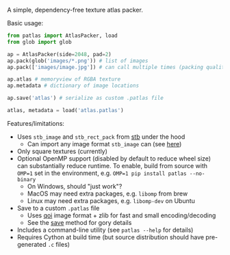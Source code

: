 A simple, dependency-free texture atlas packer.

Basic usage:

```python
from patlas import AtlasPacker, load
from glob import glob

ap = AtlasPacker(side=2048, pad=2)
ap.pack(glob('images/*.png')) # list of images
ap.pack(['images/image.jpg']) # can call multiple times (packing quality may suffer)

ap.atlas # memoryview of RGBA texture
ap.metadata # dictionary of image locations

ap.save('atlas') # serialize as custom .patlas file

atlas, metadata = load('atlas.patlas')
```



Features/limitations:

 - Uses `stb_image` and `stb_rect_pack` from [stb](https://github.com/nothings/stb) under the hood
   - Can import any image format `stb_image` can (see [here](https://github.com/nothings/stb/blob/5ba0baaa269b3fd681828e0e3b3ac0f1472eaf40/stb_image.h#L23))
 - Only square textures (currently)
 - Optional OpenMP support (disabled by default to reduce wheel size) can substantially reduce runtime. To enable, build from source with `OMP=1` set in the environment, e.g. `OMP=1 pip install patlas --no-binary`
   - On Windows, should "just work"?
   - MacOS may need extra packages, e.g. `libomp` from brew
   - Linux may need extra packages, e.g. `libomp-dev` on Ubuntu
 - Save to a custom `.patlas` file
   - Uses [qoi](https://qoiformat.org/) image format + zlib for fast and small encoding/decoding
   - See the [save](https://github.com/aforren1/patlas/blob/main/patlas.pyx#L224) method for gory details
 - Includes a command-line utility (see `patlas --help` for details)
 - Requires Cython at build time (but source distribution should have pre-generated `.c` files)
